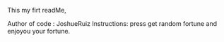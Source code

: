 This my firt readMe, 

Author of code : JoshueRuiz
Instructions: press get random fortune and enjoyou your fortune.
